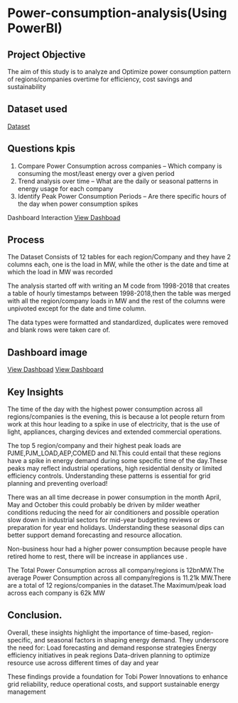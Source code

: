 # Power-consumption-analysis(Using PowerBI)
## Project Objective
The aim of this study is to analyze and Optimize power consumption pattern of regions/companies overtime for efficiency, cost savings and sustainability
## Dataset used
<a href="https://github.com/Me1rem/Power-consumption-analysis/blob/main/DATASET..zip">Dataset</a>
## Questions kpis
1. Compare Power Consumption across companies – Which company is consuming the most/least energy over a given period
2. Trend analysis over time – What are the daily or seasonal patterns in energy usage for each company
3. Identify Peak Power Consumption Periods – Are there specific hours of the day when power consumption spikes

Dashboard Interaction <a href="https://github.com/Me1rem/Power-consumption-analysis/blob/main/ONWUPELU%20MIRACLE.pbix">View Dashboad</a>

## Process
The Dataset Consists of 12 tables for each region/Company and they have 2 columns each, one is the load in MW, while the other is the date and time at which the load in MW was recorded

The analysis started off with writing an M code from 1998-2018 that creates a table of hourly timestamps between 1998-2018,then the table was merged with all the region/company loads in MW and the rest of the columns were unpivoted except for the date and time column.

The data types were formatted and standardized, duplicates were removed and blank rows were taken care of.

## Dashboard image
<a href="https://github.com/Me1rem/Power-consumption-analysis/blob/main/POWER%20CONSUMPTION%201.png">View Dashboad</a>
<a href="https://github.com/Me1rem/Power-consumption-analysis/blob/main/POWER%20CONSUMPTION%202.png">View Dashboard</a>

## Key Insights
The time of the day with the highest power consumption across all regions/companies is the evening, this is because a lot people return from work at this hour leading to a spike in use of electricity, that is the use of light, appliances, charging devices and extended commercial operations.

The top 5 region/company and their highest peak loads are PJME,PJM_LOAD,AEP,COMED and NI.This could entail that these regions have a spike in energy demand during some specific time of the day.These peaks may reflect industrial operations, high residential density or limited efficiency controls. Understanding these patterns is essential for grid planning and preventing overload!

There was an all time decrease in power consumption in the month April, May and October this could probably be driven by milder weather conditions reducing the need for air conditioners and possible operation slow down in industrial sectors for mid-year budgeting reviews or preparation for year end holidays. Understanding these seasonal dips can better support demand forecasting and resource allocation.

Non-business hour had a higher power consumption  because people have retired home to rest, there will be increase in appliances use .

The Total Power Consumption across all company/regions is 12bnMW.The average Power Consumption across all company/regions is 11.21k MW.There are a total of 12 regions/companies in the dataset.The Maximum/peak load across each company is 62k MW

## Conclusion.
Overall, these insights highlight the importance of time-based, region-specific, and seasonal factors in shaping energy demand. They underscore the need for:
Load forecasting and demand response strategies
Energy efficiency initiatives in peak regions
Data-driven planning to optimize resource use across different times of day and year

These findings provide a foundation for Tobi Power Innovations to enhance grid reliability, reduce operational costs, and support sustainable energy management

